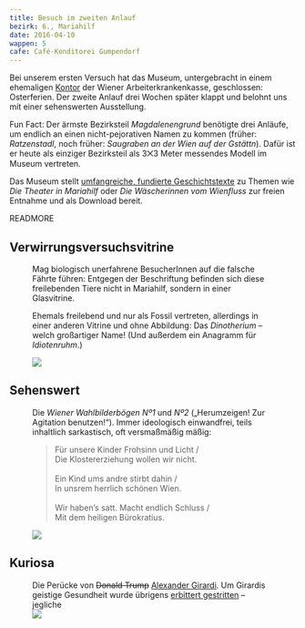 ```yaml
---
title: Besuch im zweiten Anlauf
bezirk: 6., Mariahilf
date: 2016-04-10
wappen: 5
cafe: Café-Konditorei Gumpendorf
---
```


Bei unserem ersten Versuch hat das Museum, untergebracht in einem ehemaligen [Kontor](https://de.wikipedia.org/wiki/Kontor) der Wiener Arbeiterkrankenkasse, geschlossen: Osterferien. Der zweite Anlauf drei Wochen später klappt und belohnt uns mit einer sehenswerten Ausstellung.

Fun Fact: Der ärmste Bezirksteil *Magdalenengrund* benötigte drei Anläufe, um endlich an einen nicht-pejorativen Namen zu kommen (früher: *Ratzenstadl*, noch früher: *Saugraben an der Wien auf der Gstättn*). Dafür ist er heute als einziger Bezirksteil als 3⨉3 Meter messendes Modell im Museum vertreten.

Das Museum stellt [umfangreiche, fundierte Geschichtstexte](http://www.bezirksmuseum.at/default/index.php?id=884) zu Themen wie *Die Theater in Mariahilf* oder *Die Wäscherinnen vom Wienfluss* zur freien Entnahme und als Download bereit.

READMORE

## Verwirrungsversuchsvitrine
<figure>
  <figcaption>
    <p>
      Mag biologisch unerfahrene BesucherInnen auf die falsche Fährte führen: Entgegen der Beschriftung befinden sich diese freilebenden Tiere nicht in Mariahilf, sondern in einer Glasvitrine.
    </p>
    <p>
      Ehemals freilebend und nur als Fossil vertreten, allerdings in einer anderen Vitrine und ohne Abbildung: Das <em>Dinotherium</em> – welch großartiger Name! (Und außerdem ein Anagramm für <em>Idiotenruhm</em>.)
    </p>
  </figcaption>
  <picture>
    <img src="/images/6-tiere.jpg">
  </picture>
</figure>


## Sehenswert

<figure>
  <figcaption>
    <p>
      Die <em>Wiener Wahlbilderbögen Nº1</em> und <em>Nº2</em> („Herumzeigen! Zur Agitation benutzen!“). Immer ideologisch einwandfrei, teils inhaltlich sarkastisch, oft versmaßmäßig mäßig:
    </p>
    <blockquote>
      Für unsere Kinder Frohsinn und Licht /<br>
      Die Klostererziehung wollen wir nicht.
      <br><br>
      Ein Kind ums andre stirbt dahin /<br>
      In unsrem herrlich schönen Wien.
      <br><br>
      Wir haben’s satt. Macht endlich Schluss /<br>
      Mit dem heiligen Bürokratius.
    </blockquote>
  </figcaption>
  <picture>
    <img src="/images/6-wahlbilderbogen.jpg">
  </picture>
</figure>

## Kuriosa

<figure>
  <figcaption>
    Die Perücke von <strike>Donald Trump</strike> <a href="https://de.wikipedia.org/wiki/Alexander_Girardi">Alexander Girardi</a>. Um Girardis geistige Gesundheit wurde übrigens <a href="https://de.wikipedia.org/wiki/Alexander_Girardi#Wirken">erbittert gestritten</a> – jegliche
  </figcaption>
  <picture>
    <img src="/images/6-girardi.jpg">
  </picture>
</figure>
